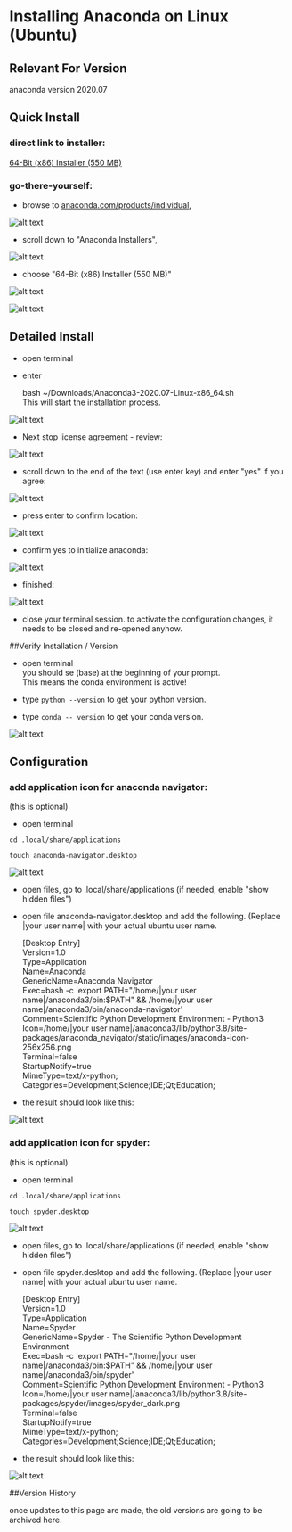 # Installing Anaconda on Linux (Ubuntu)

## Relevant For Version  
anaconda version 2020.07


## Quick Install  

### direct link to installer:
[64-Bit (x86) Installer (550 MB)](https://repo.anaconda.com/archive/Anaconda3-2020.07-Linux-x86_64.sh)

### go-there-yourself:

- browse to [anaconda.com/products/individual](https://www.anaconda.com/products/individual),  

![alt text](images/anaconda_ubuntu_2020_07_01.png "Anaconda webpage")

- scroll down to "Anaconda Installers",  

![alt text](images/anaconda_ubuntu_2020_07_02.png "Anaconda webpage scrolled")

- choose "64-Bit (x86) Installer (550 MB)"  

![alt text](images/anaconda_ubuntu_2020_07_03.png "Anaconda download")

![alt text](images/anaconda_ubuntu_2020_07_04.png "Anaconda webpage scrolled")


## Detailed Install  
- open terminal  

- enter  

    bash ~/Downloads/Anaconda3-2020.07-Linux-x86_64.sh  
This will start the installation process.  

![alt text](images/anaconda_ubuntu_2020_07_05.png "terminal 01")

- Next stop license agreement - review:

![alt text](images/anaconda_ubuntu_2020_07_06.png "terminal 02")

- scroll down to the end of the text (use enter key) and enter "yes" if you agree:

![alt text](images/anaconda_ubuntu_2020_07_07.png "terminal 03")

- press enter to confirm location:

![alt text](images/anaconda_ubuntu_2020_07_08.png "terminal 04")

- confirm yes to initialize anaconda:

![alt text](images/anaconda_ubuntu_2020_07_09.png "terminal 05")

- finished:

![alt text](images/anaconda_ubuntu_2020_07_10.png "terminal 06")

- close your terminal session. to activate the configuration changes, it needs to be closed and re-opened anyhow.

##Verify Installation / Version
- open terminal  
you should se (base) at the beginning of your prompt.  
This means the conda environment is active!  

- type `python --version` to get your python version.  

- type `conda -- version` to get your conda version.  

![alt text](images/anaconda_ubuntu_2020_07_11.png "terminal 07")

## Configuration  

### add application icon for anaconda navigator:  
(this is optional)  

- open terminal  

`cd .local/share/applications`

`touch anaconda-navigator.desktop`

![alt text](images/anaconda_ubuntu_2020_07_12.png "terminal 08")

- open files, go to .local/share/applications (if needed, enable "show hidden files")

- open file anaconda-navigator.desktop and add the following. (Replace |your user name| with your actual ubuntu user name.  

    [Desktop Entry]  
    Version=1.0  
    Type=Application  
    Name=Anaconda  
    GenericName=Anaconda Navigator  
    Exec=bash -c 'export PATH="/home/|your user name|/anaconda3/bin:$PATH" && /home/|your user name|/anaconda3/bin/anaconda-navigator'  
    Comment=Scientific Python Development Environment - Python3
    Icon=/home/|your user name|/anaconda3/lib/python3.8/site-packages/anaconda_navigator/static/images/anaconda-icon-256x256.png  
    Terminal=false  
    StartupNotify=true  
    MimeType=text/x-python;  
    Categories=Development;Science;IDE;Qt;Education;  

- the result should look like this:

![alt text](images/anaconda_ubuntu_2020_07_13.png "anaconda-navigator.desktop")

### add application icon for spyder:
(this is optional)  

- open terminal  

`cd .local/share/applications`

`touch spyder.desktop`

![alt text](images/anaconda_ubuntu_2020_07_12.png "terminal 08")

- open files, go to .local/share/applications (if needed, enable "show hidden files")

- open file spyder.desktop and add the following. (Replace |your user name| with your actual ubuntu user name.  

    [Desktop Entry]  
    Version=1.0  
    Type=Application  
    Name=Spyder  
    GenericName=Spyder - The Scientific Python Development Environment  
    Exec=bash -c 'export PATH="/home/|your user name|/anaconda3/bin:$PATH" && /home/|your user name|/anaconda3/bin/spyder'  
    Comment=Scientific Python Development Environment - Python3
    Icon=/home/|your user name|/anaconda3/lib/python3.8/site-packages/spyder/images/spyder_dark.png  
    Terminal=false  
    StartupNotify=true  
    MimeType=text/x-python;  
    Categories=Development;Science;IDE;Qt;Education;  

- the result should look like this:

![alt text](images/anaconda_ubuntu_2020_07_14.png "spyder.desktop")

##Version History

once updates to this page are made, the old versions are going to be archived here.  
